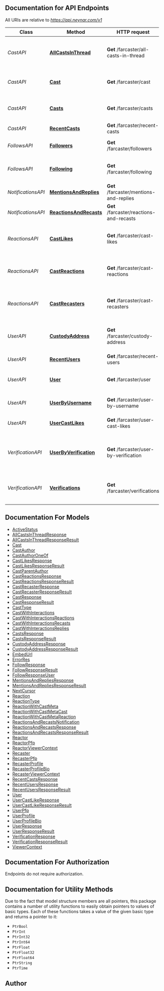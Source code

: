 ## Documentation for API Endpoints

All URIs are relative to *https://api.neynar.com/v1*

| Class              | Method                                                                  | HTTP request                             | Description                                             |
| ------------------ | ----------------------------------------------------------------------- | ---------------------------------------- | ------------------------------------------------------- |
| _CastAPI_          | [**AllCastsInThread**](docs/CastAPI.md#allcastsinthread)                | **Get** /farcaster/all-casts-in-thread   | DEPRECATED - Retrieve all casts in a given thread hash  |
| _CastAPI_          | [**Cast**](docs/CastAPI.md#cast)                                        | **Get** /farcaster/cast                  | DEPRECATED - Retrieve cast for a given hash             |
| _CastAPI_          | [**Casts**](docs/CastAPI.md#casts)                                      | **Get** /farcaster/casts                 | DEPRECATED - Retrieve casts for a given user            |
| _CastAPI_          | [**RecentCasts**](docs/CastAPI.md#recentcasts)                          | **Get** /farcaster/recent-casts          | Get Recent Casts                                        |
| _FollowsAPI_       | [**Followers**](docs/FollowsAPI.md#followers)                           | **Get** /farcaster/followers             | Gets all followers for a given FID                      |
| _FollowsAPI_       | [**Following**](docs/FollowsAPI.md#following)                           | **Get** /farcaster/following             | Gets all following users of a FID                       |
| _NotificationsAPI_ | [**MentionsAndReplies**](docs/NotificationsAPI.md#mentionsandreplies)   | **Get** /farcaster/mentions-and-replies  | Get mentions and replies                                |
| _NotificationsAPI_ | [**ReactionsAndRecasts**](docs/NotificationsAPI.md#reactionsandrecasts) | **Get** /farcaster/reactions-and-recasts | Get reactions and recasts                               |
| _ReactionsAPI_     | [**CastLikes**](docs/ReactionsAPI.md#castlikes)                         | **Get** /farcaster/cast-likes            | DEPRECATED - Get all like reactions for a specific cast |
| _ReactionsAPI_     | [**CastReactions**](docs/ReactionsAPI.md#castreactions)                 | **Get** /farcaster/cast-reactions        | DEPRECATED - Get all reactions for a specific cast      |
| _ReactionsAPI_     | [**CastRecasters**](docs/ReactionsAPI.md#castrecasters)                 | **Get** /farcaster/cast-recasters        | DEPRECATED - Get all recasters for a specific cast      |
| _UserAPI_          | [**CustodyAddress**](docs/UserAPI.md#custodyaddress)                    | **Get** /farcaster/custody-address       | DEPRECATED - Get the custody address for a given FID    |
| _UserAPI_          | [**RecentUsers**](docs/UserAPI.md#recentusers)                          | **Get** /farcaster/recent-users          | Get Recent Users                                        |
| _UserAPI_          | [**User**](docs/UserAPI.md#user)                                        | **Get** /farcaster/user                  | DEPRECATED - Get User Information by FID                |
| _UserAPI_          | [**UserByUsername**](docs/UserAPI.md#userbyusername)                    | **Get** /farcaster/user-by-username      | Get User Information by username                        |
| _UserAPI_          | [**UserCastLikes**](docs/UserAPI.md#usercastlikes)                      | **Get** /farcaster/user-cast-likes       | DEPRECATED -- Get User Cast Likes                       |
| _VerificationAPI_  | [**UserByVerification**](docs/VerificationAPI.md#userbyverification)    | **Get** /farcaster/user-by-verification  | DEPRECATED - Retrieve user for a given ethereum address |
| _VerificationAPI_  | [**Verifications**](docs/VerificationAPI.md#verifications)              | **Get** /farcaster/verifications         | DEPRECATED - Retrieve verifications for a given FID     |

## Documentation For Models

- [ActiveStatus](docs/ActiveStatus.md)
- [AllCastsInThreadResponse](docs/AllCastsInThreadResponse.md)
- [AllCastsInThreadResponseResult](docs/AllCastsInThreadResponseResult.md)
- [Cast](docs/Cast.md)
- [CastAuthor](docs/CastAuthor.md)
- [CastAuthorOneOf](docs/CastAuthorOneOf.md)
- [CastLikesResponse](docs/CastLikesResponse.md)
- [CastLikesResponseResult](docs/CastLikesResponseResult.md)
- [CastParentAuthor](docs/CastParentAuthor.md)
- [CastReactionsResponse](docs/CastReactionsResponse.md)
- [CastReactionsResponseResult](docs/CastReactionsResponseResult.md)
- [CastRecasterResponse](docs/CastRecasterResponse.md)
- [CastRecasterResponseResult](docs/CastRecasterResponseResult.md)
- [CastResponse](docs/CastResponse.md)
- [CastResponseResult](docs/CastResponseResult.md)
- [CastType](docs/CastType.md)
- [CastWithInteractions](docs/CastWithInteractions.md)
- [CastWithInteractionsReactions](docs/CastWithInteractionsReactions.md)
- [CastWithInteractionsRecasts](docs/CastWithInteractionsRecasts.md)
- [CastWithInteractionsReplies](docs/CastWithInteractionsReplies.md)
- [CastsResponse](docs/CastsResponse.md)
- [CastsResponseResult](docs/CastsResponseResult.md)
- [CustodyAddressResponse](docs/CustodyAddressResponse.md)
- [CustodyAddressResponseResult](docs/CustodyAddressResponseResult.md)
- [EmbedUrl](docs/EmbedUrl.md)
- [ErrorRes](docs/ErrorRes.md)
- [FollowResponse](docs/FollowResponse.md)
- [FollowResponseResult](docs/FollowResponseResult.md)
- [FollowResponseUser](docs/FollowResponseUser.md)
- [MentionsAndRepliesResponse](docs/MentionsAndRepliesResponse.md)
- [MentionsAndRepliesResponseResult](docs/MentionsAndRepliesResponseResult.md)
- [NextCursor](docs/NextCursor.md)
- [Reaction](docs/Reaction.md)
- [ReactionType](docs/ReactionType.md)
- [ReactionWithCastMeta](docs/ReactionWithCastMeta.md)
- [ReactionWithCastMetaCast](docs/ReactionWithCastMetaCast.md)
- [ReactionWithCastMetaReaction](docs/ReactionWithCastMetaReaction.md)
- [ReactionsAndRecastsNotification](docs/ReactionsAndRecastsNotification.md)
- [ReactionsAndRecastsResponse](docs/ReactionsAndRecastsResponse.md)
- [ReactionsAndRecastsResponseResult](docs/ReactionsAndRecastsResponseResult.md)
- [Reactor](docs/Reactor.md)
- [ReactorPfp](docs/ReactorPfp.md)
- [ReactorViewerContext](docs/ReactorViewerContext.md)
- [Recaster](docs/Recaster.md)
- [RecasterPfp](docs/RecasterPfp.md)
- [RecasterProfile](docs/RecasterProfile.md)
- [RecasterProfileBio](docs/RecasterProfileBio.md)
- [RecasterViewerContext](docs/RecasterViewerContext.md)
- [RecentCastsResponse](docs/RecentCastsResponse.md)
- [RecentUsersResponse](docs/RecentUsersResponse.md)
- [RecentUsersResponseResult](docs/RecentUsersResponseResult.md)
- [User](docs/User.md)
- [UserCastLikeResponse](docs/UserCastLikeResponse.md)
- [UserCastLikeResponseResult](docs/UserCastLikeResponseResult.md)
- [UserPfp](docs/UserPfp.md)
- [UserProfile](docs/UserProfile.md)
- [UserProfileBio](docs/UserProfileBio.md)
- [UserResponse](docs/UserResponse.md)
- [UserResponseResult](docs/UserResponseResult.md)
- [VerificationResponse](docs/VerificationResponse.md)
- [VerificationResponseResult](docs/VerificationResponseResult.md)
- [ViewerContext](docs/ViewerContext.md)

## Documentation For Authorization

Endpoints do not require authorization.

## Documentation for Utility Methods

Due to the fact that model structure members are all pointers, this package contains
a number of utility functions to easily obtain pointers to values of basic types.
Each of these functions takes a value of the given basic type and returns a pointer to it:

- `PtrBool`
- `PtrInt`
- `PtrInt32`
- `PtrInt64`
- `PtrFloat`
- `PtrFloat32`
- `PtrFloat64`
- `PtrString`
- `PtrTime`

## Author
